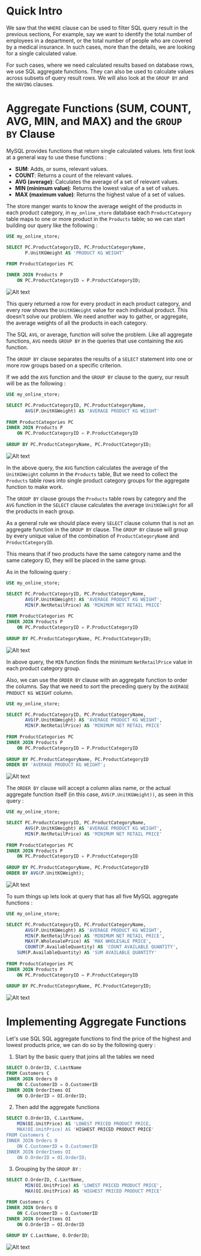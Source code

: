 # Quick Intro 

We saw that the `WHERE` clause can be used to filter SQL query result in the previous sections, For example, say we want to identify the total number of employees in a department, or the total number of people who are covered by a medical insurance. In such cases, more than the details, we are looking for a single calculated value. 

For such cases, where we need calculated results based on database rows, we use SQL aggregate functions. They can also be used to calculate values across subsets of query result rows. We will also look at the `GROUP BY` and the `HAVING` clauses.

# Aggregate Functions (SUM, COUNT, AVG, MIN, and MAX) and the `GROUP BY` Clause 

MySQL provides functions that return single calculated values. lets first look at a general way to use these functions :

- **SUM**: Adds, or sums, relevant values.
- **COUNT**: Returns a count of the relevant values.
- **AVG (average)**: Calculates the average of a set of relevant values.
- **MIN (minimum value)**: Returns the lowest value of a set of values.
- **MAX (maximum value)**: Returns the highest value of a set of values.

The store manger wants to know the average weight of the products in each product category, in `my_online_store` database each `ProductCategory` table maps to one or more product in the `Products` table; so we can start building our query like the following :

```SQL
USE my_online_store;

SELECT PC.ProductCategoryID, PC.ProductCategoryName, 
	   P.UnitKGWeight AS 'PRODUCT KG WEIGHT'
	
FROM ProductCategories PC 

INNER JOIN Products P 
	ON PC.ProductCategoryID = P.ProductCategoryID;
```

![Alt text](Images/before%20GROUP%20BY.png)

This query returned a row for every product in each product category, and every row shows the `UnitKGWeight` value for each individual product. This doesn't solve our problem. We need another way to gather, or aggregate, the average weights of all the products in each category. 

The SQL `AVG`, or average, function will solve the problem. Like all aggregate functions, `AVG` needs `GROUP BY` in the queries that use containing the `AVG` function. 

The `GROUP BY` clause separates the results of a `SELECT` statement into one or more row groups based on a specific criterion.

If we add the `AVG` function and the `GROUP BY` clause to the query, our result will be as the following :

```SQL
USE my_online_store;

SELECT PC.ProductCategoryID, PC.ProductCategoryName,
	   AVG(P.UnitKGWeight) AS 'AVERAGE PRODUCT KG WEIGHT'
	
FROM ProductCategories PC 
INNER JOIN Products P 
	ON PC.ProductCategoryID = P.ProductCategoryID
	
GROUP BY PC.ProductCategoryName, PC.ProductCategoryID;
```

![Alt text](Images/after%20GROUP%20BY.png)

In the above query, the `AVG` function calculates the average of the `UnitKGWeight` column in the `Products` table, But we need to collect the `Products` table rows into single product category groups for the aggregate function to make work.

The `GROUP BY` clause groups the `Products` table rows by category and the `AVG` function in the `SELECT` clause calculates the average `UnitKGWeight` for all the products in each group.

As a general rule we should place every `SELECT` clause column that is not an aggregate function in the `GROUP BY` clause. The `GROUP BY` clause will group by every unique value of the combination of `ProductCategoryNam`e and `ProductCategoryID`. 

This means that if two products have the same category name and the same category ID, they will be placed in the same group.

As in the following query :

```SQL
USE my_online_store;

SELECT PC.ProductCategoryID, PC.ProductCategoryName,
	   AVG(P.UnitKGWeight) AS 'AVERAGE PRODUCT KG WEIGHT',
	   MIN(P.NetRetailPrice) AS 'MINIMUM NET RETAIL PRICE'
	
FROM ProductCategories PC 
INNER JOIN Products P 
	ON PC.ProductCategoryID = P.ProductCategoryID
	
GROUP BY PC.ProductCategoryName, PC.ProductCategoryID;
```

![Alt text](Images/two%20aggregate%20functions.png)

In above query, the `MIN` function finds the minimum `NetRetailPrice` value in each product category group.

Also, we can use the `ORDER BY` clause with an aggregate function to order the columns. Say that we need to sort the preceding query by the `AVERAGE PRODUCT KG WEIGHT` column.

```SQL
USE my_online_store;

SELECT PC.ProductCategoryID, PC.ProductCategoryName,
	   AVG(P.UnitKGWeight) AS 'AVERAGE PRODUCT KG WEIGHT',
	   MIN(P.NetRetailPrice) AS 'MINIMUM NET RETAIL PRICE'
	
FROM ProductCategories PC 
INNER JOIN Products P 
	ON PC.ProductCategoryID = P.ProductCategoryID
	
GROUP BY PC.ProductCategoryName, PC.ProductCategoryID
ORDER BY 'AVERAGE PRODUCT KG WEIGHT';
```

![Alt text](Images/ordering%20by%20group%20by.png)

The `ORDER BY` clause will accept a column alias name, or the actual aggregate function itself (in this case, `AVG(P.UnitKGWeight))`, as seen in this query :

```SQL
USE my_online_store;

SELECT PC.ProductCategoryID, PC.ProductCategoryName,
	   AVG(P.UnitKGWeight) AS 'AVERAGE PRODUCT KG WEIGHT',
	   MIN(P.NetRetailPrice) AS 'MINIMUM NET RETAIL PRICE'
	
FROM ProductCategories PC 
INNER JOIN Products P 
	ON PC.ProductCategoryID = P.ProductCategoryID
	
GROUP BY PC.ProductCategoryName, PC.ProductCategoryID
ORDER BY AVG(P.UnitKGWeight);
```

![Alt text](Images/order%20by%20with%20no%20aliase.png)

To sum things up lets look at query that has all five MySQL aggregate functions :

```SQL
USE my_online_store;

SELECT PC.ProductCategoryID, PC.ProductCategoryName,
	   AVG(P.UnitKGWeight) AS 'AVERAGE PRODUCT KG WEIGHT',
	   MIN(P.NetRetailPrice) AS 'MINIMUM NET RETAIL PRICE',
	   MAX(P.WholesalePrice) AS 'MAX WHOLESALE PRICE',
	   COUNT(P.AvailableQuantity) AS 'COUNT AVAILABLE QUANTITY',
	SUM(P.AvailableQuantity) AS 'SUM AVAILABLE QUANTITY'
	
FROM ProductCategories PC 
INNER JOIN Products P 
	ON PC.ProductCategoryID = P.ProductCategoryID
	
GROUP BY PC.ProductCategoryName, PC.ProductCategoryID;
```

![Alt text](Images/all%20five%20aggregate%20functions.png)

# Implementing Aggregate Functions

Let's use SQL SQL aggregate functions to find the price of the highest and lowest products price, we can do so by the following query :

1. Start by the basic query that joins all the tables we need

```SQL
SELECT O.OrderID, C.LastName
FROM Customers C 
INNER JOIN Orders O 
	ON C.CustomerID = O.CustomerID
INNER JOIN OrderItems OI 
	ON O.OrderID = OI.OrderID;
```

2. Then add the aggregate functions

```SQL
SELECT O.OrderID, C.LastName,
	MIN(OI.UnitPrice) AS 'LOWEST PRICED PRODUCT PRICE,
	MAX(OI.UnitPrice) AS 'HIGHEST PRICED PRODUCT PRICE'
FROM Customers C 
INNER JOIN Orders O 
	ON C.CustomerID = O.CustomerID
INNER JOIN OrderItems OI 
	ON O.OrderID = OI.OrderID;
```

3. Grouping by the `GROUP BY` :

```SQL
SELECT O.OrderID, C.LastName,
	   MIN(OI.UnitPrice) AS 'LOWEST PRICED PRODUCT PRICE',
	   MAX(OI.UnitPrice) AS 'HIGHEST PRICED PRODUCT PRICE'

FROM Customers C 
INNER JOIN Orders O 
	ON C.CustomerID = O.CustomerID
INNER JOIN OrderItems OI 
	ON O.OrderID = OI.OrderID
	
GROUP BY C.LastName, O.OrderID;
```

![Alt text](Images/highest%20and%20lowest%20product.png)